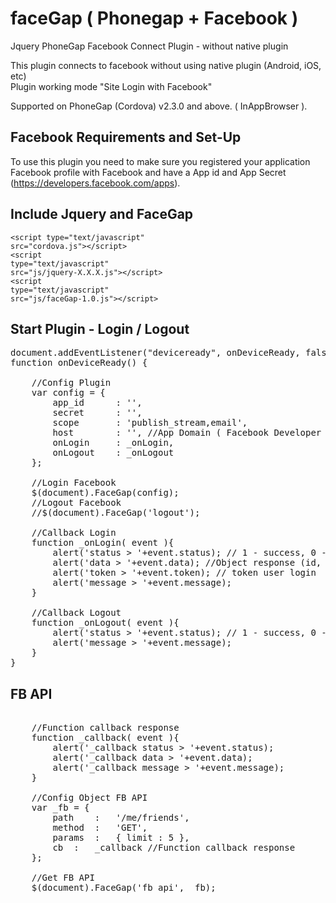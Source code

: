 faceGap ( Phonegap + Facebook )
===============================

Jquery PhoneGap Facebook Connect Plugin - without native plugin

This plugin connects to facebook without using native plugin (Android, iOS, etc)<br>
Plugin working mode "Site Login with Facebook"


Supported on PhoneGap (Cordova) v2.3.0 and above. ( InAppBrowser ).

Facebook Requirements and Set-Up
--------------------------------

To use this plugin you need to make sure you registered your application Facebook profile with Facebook and have a App id and App Secret  (https://developers.facebook.com/apps).

Include Jquery and FaceGap
--------------------------

<code>&lt;script type="text/javascript" src="cordova.js"&gt;&lt;/script&gt;</code><br>
<code>&lt;script type="text/javascript" src="js/jquery-X.X.X.js"&gt;&lt;/script&gt;</code><br>
<code>&lt;script type="text/javascript" src="js/faceGap-1.0.js"&gt;&lt;/script&gt;</code>

Start Plugin - Login / Logout
-----------------------------

<pre>
document.addEventListener("deviceready", onDeviceReady, false);
function onDeviceReady() {	
	
	//Config Plugin
	var config = {
		app_id		: '',
		secret		: '',
		scope		: 'publish_stream,email',
		host		: '', //App Domain ( Facebook Developer ).
		onLogin 	: _onLogin,
		onLogout 	: _onLogout
	};
	
	//Login Facebook
	$(document).FaceGap(config);
	//Logout Facebook
	//$(document).FaceGap('logout');
	
	//Callback Login
	function _onLogin( event ){		
		alert('status > '+event.status); // 1 - success, 0 - error
		alert('data > '+event.data); //Object response (id, name, email, etc);
		alert('token > '+event.token); // token user login
		alert('message > '+event.message);	
	}
	
	//Callback Logout
	function _onLogout( event ){
		alert('status > '+event.status); // 1 - success, 0 - error
		alert('message > '+event.message);
	}	
}
</pre>

FB API
------
<pre>	
	//Function callback response
	function _callback( event ){
		alert('_callback status > '+event.status);
		alert('_callback data > '+event.data);
		alert('_callback message > '+event.message);
	}
	
	//Config Object FB API
	var _fb = {
		path	:	'/me/friends',
		method	:	'GET',
		params	:	{ limit : 5 },
		cb	:	_callback //Function callback response
	};
	
	//Get FB API
	$(document).FaceGap('fb_api', _fb);	
</pre>
